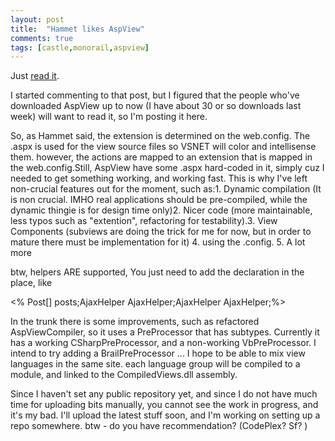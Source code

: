 ```yaml
---
layout: post
title:  "Hammet likes AspView"
comments: true
tags: [castle,monorail,aspview]
---
```



Just [read it](http://hammett.castleproject.org/?p=88).

I started commenting to that post, but I figured that the people who've downloaded AspView up to now (I have about 30 or so downloads last week) will want to read it, so I'm posting it here.

So, as Hammet said, the extension is determined on the web.config. The .aspx is used for the view source files so VSNET will color and intellisense them. however, the actions are mapped to an extension that is mapped in the web.config.Still, AspView have some .aspx hard-coded in it, simply cuz I needed to get something working, and working fast. This is why I've left non-crucial features out for the moment, such as:1. Dynamic compilation (It is non crucial. IMHO real applications should be pre-compiled, while the dynamic thingie is for design time only)2. Nicer code (more maintainable, less typos such as "extention", refactoring for testability).3. View Components (subviews are doing the trick for me for now, but in order to mature there must be implementation for it) 4. using the .config. 5. A lot more

btw, helpers ARE supported, You just need to add the declaration in the place, like 

&lt;% Post[] posts;AjaxHelper AjaxHelper;AjaxHelper AjaxHelper;%&gt;

In the trunk there is some improvements, such as refactored AspViewCompiler, so it uses a PreProcessor that has subtypes. Currently it has a working CSharpPreProcessor, and a non-working VbPreProcessor. I intend to try adding a BrailPreProcessor ... I hope to be able to mix view languages in the same site. each language group will be compiled to a module, and linked to the CompiledViews.dll assembly. 

Since I haven't set any public repository yet, and since I do not have much time for uploading bits manually, you cannot see the work in progress, and it's my bad. I'll upload the latest stuff soon, and I'm working on setting up a repo somewhere. btw - do you have recommendation? (CodePlex? Sf? ) 

